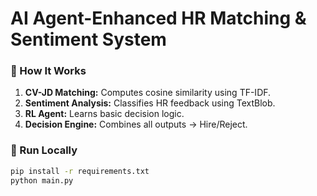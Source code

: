 # AI Agent-Enhanced HR Matching & Sentiment System

### 🚀 How It Works
1. **CV-JD Matching:** Computes cosine similarity using TF-IDF.
2. **Sentiment Analysis:** Classifies HR feedback using TextBlob.
3. **RL Agent:** Learns basic decision logic.
4. **Decision Engine:** Combines all outputs → Hire/Reject.

### 🧩 Run Locally
```bash
pip install -r requirements.txt
python main.py
